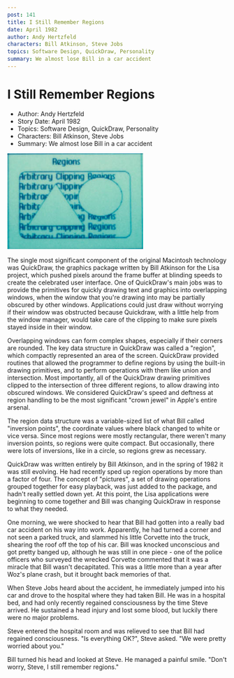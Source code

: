 ```yaml
---
post: 141
title: I Still Remember Regions
date: April 1982
author: Andy Hertzfeld
characters: Bill Atkinson, Steve Jobs
topics: Software Design, QuickDraw, Personality
summary: We almost lose Bill in a car accident
---
```


# I Still Remember Regions
* Author: Andy Hertzfeld
* Story Date: April 1982
* Topics: Software Design, QuickDraw, Personality
* Characters: Bill Atkinson, Steve Jobs
* Summary: We almost lose Bill in a car accident

![Regions were the heart of QuickDraw](images/Macintosh/regions.jpg) 
    
The single most significant component of the original Macintosh technology was QuickDraw, the graphics package written by Bill Atkinson for the Lisa project, which pushed pixels around the frame buffer at blinding speeds to create the celebrated user interface.  One of QuickDraw's main jobs was to provide the primitives for quickly drawing text and graphics into overlapping windows, when the window that you're drawing into may be partially obscured by other windows.  Applications could just draw without worrying if their window was obstructed because Quickdraw, with a little help from the window manager, would take care of the clipping to make sure pixels stayed inside in their window.

Overlapping windows can form complex shapes, especially if their corners are rounded.  The key data structure in QuickDraw was called a "region", which compactly represented an area of the screen.  QuickDraw provided routines that allowed the programmer to define regions by using the built-in drawing primitives, and to perform operations with them like union and intersection.  Most importantly, all of the QuickDraw drawing primitives clipped to the intersection of three different regions, to allow drawing into obscured windows. We considered QuickDraw's speed and deftness at region handling to be the most significant "crown jewel" in Apple's entire arsenal.

The region data structure was a variable-sized list of what Bill called "inversion points", the coordinate values where black changed to white or vice versa.  Since most regions were mostly rectangular, there weren't many inversion points, so regions were quite compact.  But occasionally, there were lots of inversions, like in a circle, so regions grew as necessary.

QuickDraw was written entirely by Bill Atkinson, and in the spring of 1982 it was still evolving.  He had recently sped up region operations by more than a factor of four. The concept of "pictures", a set of drawing operations grouped together for easy playback, was just added to the package, and hadn't really settled down yet.  At this point, the Lisa applications were beginning to come together and Bill was changing QuickDraw in response to what they needed. 

One morning, we were shocked to hear that Bill had gotten into a really bad car accident on his way into work.  Apparently, he had turned a corner and not seen a parked truck, and slammed his little Corvette into the truck, shearing the roof off the top of his car.  Bill was knocked unconscious and got pretty banged up, although he was still in one piece - one of the police officers who surveyed the wrecked Corvette commented that it was a miracle that Bill wasn't decapitated.  This was a little more than a year after Woz's plane crash, but it brought back memories of that.

When Steve Jobs heard about the accident, he immediately jumped into his car and drove to the hospital where they had taken Bill.  He was in a hospital bed, and had only recently regained consciousness by the time Steve arrived.  He sustained a head injury and lost some blood, but luckily there were no major problems.

Steve entered the hospital room and was relieved to see that Bill had regained consciousness.  "Is everything OK?", Steve asked.  "We were pretty worried about you."

Bill turned his head and looked at Steve.  He managed a painful smile.  "Don't worry, Steve, I still remember regions."